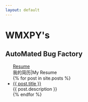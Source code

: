 ```yaml
---
layout: default
---
```


<body>
  <div class="index-wrapper">
    <div class="aside">
      <div class="info-card">
        <h1>WMXPY's</h1>
        <h2>AutoMated Bug Factory</h2>
        <!-- <h2>我一直以来的Bug编写历程</h2> -->
      </div>
    </div>
    <div class="index-content">
      <ul class="artical-list">
        <a href="http://mengw.io/blog/Resume" class="title">Resume</a>
        <div class="title-desc">我的简历|My Resume</div>
        {% for post in site.posts %}
        <li>
          <a href="{{ post.url }}" class="title">{{ post.title }}</a>
          <div class="title-desc">{{ post.description }}</div>
        </li>
        {% endfor %}
      </ul>
    </div>
  </div>
</body>

